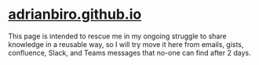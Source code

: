 # [adrianbiro.github.io](https://adrianbiro.github.io/)

This page is intended to rescue me in my ongoing struggle to share knowledge in a reusable way, so I will try move it here from emails, gists, confluence, Slack, and Teams messages that no-one can find after 2 days.

